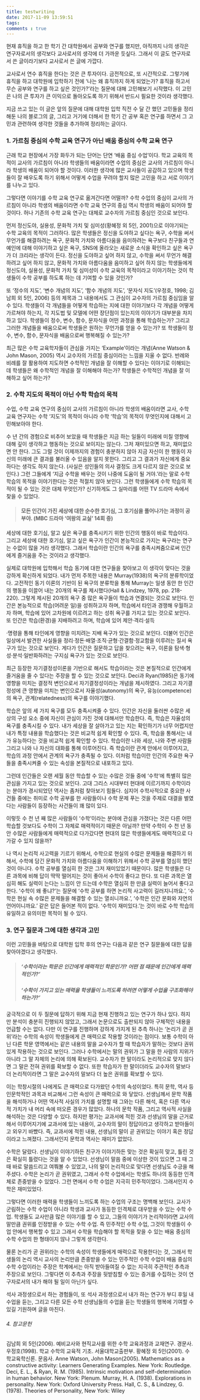 ```yaml
---
title: testwriting
date: 2017-11-09 13:59:51
tags:
comments : true
---
```


 현재 휴직을 하고 한 학기 간 대학원에서 공부와 연구를 했지만, 아직까지 나의 생각은 연구자로서의 생각보다 교사로서의 생각에 더 가까운 듯싶다. 그래서 이 글도 연구자로서 쓴 글이라기보다 교사로서 쓴 글에 가깝다.

  교사로서 연수 휴직을 한다는 것은 큰 투자이다. 금전적으로, 또 시간적으로. 그렇기에 휴직을 하고 대학원에 입학하기 전에 ‘나는 왜 휴직까지 하게 되었는가? 휴직을 하고서 무슨 공부와 연구를 하고 싶은 것인가?’라는 질문에 대해 고민해보기 시작했다. 이 고민은 나의 큰 투자가 큰 이익으로 돌아오도록 하기 위해서 반드시 필요한 것이라 생각했다.

  지금 쓰고 있는 이 글은 앞의 질문에 대해 대학원 입학 직전 수 달 간 했던 고민들을 정리해둔 나의 블로그의 글, 그리고 거기에 더해서 한 학기 간 공부 혹은 연구를 하면서 그 고민과 관련하여 생각한 것들을 추가하여 정리하는 글이다.

### 1. 가르침 중심의 수학 교육 연구가 아닌 배움 중심의 수학 교육 연구


   근래 학교 현장에서 가장 화두가 되는 단어는 단연 ‘배움 중심 수업’이다. 학교 교육의 목적이 교사의 가르침이 아니라 학생들의 배움이라면 수업의 중심은 교사의 가르침이 아니라 학생의 배움이 되어야 할 것이다. 이러한 생각에 많은 교사들이 공감하고 있으며 학생들이 잘 배우도록 하기 위해서 어떻게 수업을 꾸려야 할지 많은 고민을 하고 서로 이야기를 나누고 있다.

  그렇다면 이야기를 수학 교육 연구로 옮겨간다면 어떨까? 수학 수업의 중심이 교사의 가르침이 아니라 학생의 배움이라면 수학 교육 연구의 중심 역시 학생의 배움이 되어야 할 것이다. 허나 기존의 수학 교육 연구는 대체로 교수자의 가르침 중심인 것으로 보인다.

   먼저 정신도야, 실용성, 문화적 가치 및 심미성(황혜정 외 5인, 2001)으로 이야기되는 수학 교육의 목적이 그러하다. 많은 학생들은 정신을 도야하고 싶다는 욕구, 수학을 써서 무언가를 해결하려는 욕구, 문화적 가치와 아름다움을 음미하려는 욕구보다 친구들과 연예인에 대해 이야기하고 싶은 욕구, SNS에 올라오는 새로운 소식을 확인하고 싶은 욕구가 더 크리라는 생각이 든다. 정신을 도야하고 싶어 하지 않고, 수학을 써서 무언가 해결하려고 싶어 하지 않고, 문화적 가치와 아름다움을 음미하고 싶어 하지 않는 학생들에게 정신도야, 실용성, 문화적 가치 및 심미성이 수학 교육의 목적이라고 이야기하는 것이 학생들이 수학 공부를 하도록 하는 데 기여할 수 있을 것인가?

   또 ‘정수의 지도’, ‘변수 개념의 지도’, ‘함수 개념의 지도’, ‘문자식 지도’(우정호, 1998; 김남희 외 5인, 2006) 등의 제목과 그 내용에서도 그 관심이 교수자의 가르침 중심임을 알 수 있다. 학생들이 각 개념들을 어떻게 학습하는 지에 대한 이야기보다 각 개념을 어떻게 가르쳐야 하는지, 각 지도법 및 모델에 어떤 장단점이 있는지의 이야기가 대부분을 차지하고 있다. 학생들이 정수, 변수, 함수, 문자식을 어떤 과정을 통해 학습하는가? 그리고 그러한 개념들을 배움으로써 학생들은 원하는 무언가를 얻을 수 있는가? 또 학생들이 정수, 변수, 함수, 문자식을 배움으로써 행복해질 수 있는가?

  최근 많은 수학 교육학자들이 관심을 가지는 ‘Example’이라는 개념(Anne Watson & John Mason, 2005) 역시 교수자의 가르침 중심이라는 느낌을 지울 수 없다. 반례와 비례를 잘 활용하여 지도하면 수학적인 개념을 잘 이해할 수 있다는 이야기로 이해되는데 학생들은 왜 수학적인 개념을 잘 이해해야 하는가? 학생들은 수학적인 개념을 잘 이해하고 싶어 하는가?

 
### 2. 수학 지도의 목적이 아닌 수학 학습의 목적


수업, 수학 교육 연구의 중심이 교사의 가르침이 아니라 학생의 배움이라면 교사, 수학 교육 연구자는 수학 ‘지도’의 목적이 아니라 수학 ‘학습’의 목적이 무엇인지에 대해서 고민해보아야 한다.

 수 년 간의 경험으로 비추어 보았을 때 학생들은 지금 하는 일들이 미래에 미칠 영향에 대해 깊이 생각하고 행동하는 것으로 보이지는 않는다. 그저 재미있으면 하고, 재미없으면 안 한다. 그도 그럴 것이 이제까지의 경험이 충분하지 않아 지금 자신이 한 행동이 자신의 미래에 큰 결과를 불러올 수 있음을 알지 못한다. 그리고 그 결과가 자신에게 중요하다는 생각도 하지 않는다. (사실은 성인들의 의사 결정도 크게 다르지 않은 것으로 보인다.) 그런 그들에게 ‘지금 수학을 배우는 것이 나중에 도움이 될 거야.’라는 말로 수학 학습의 목적을 이야기한다는 것은 적절치 않아 보인다. 그런 학생들에게 수학 학습의 목적이 될 수 있는 것은 대체 무엇인가? 신기하게도 그 실마리를 어떤 TV 드라마 속에서 찾을 수 있었다.


> ####  모든 인간이 가진 세상에 대한 순수한 호기심, 그 호기심을 풀어나가는 과정이 공부야. (MBC 드라마 ‘여왕의 교실’ 14회 중)


  세상에 대한 호기심, 알고 싶은 욕구를 충족시키기 위한 인간의 행동이 바로 학습이다. 그리고 세상에 대한 호기심, 알고 싶은 욕구가 인간이 본능적으로 가지는 욕구라는 연구는 수없이 많을 거라 생각했다. 그래서 학습이란 인간의 욕구를 충족시켜줌으로써 인간에게 즐거움을 주는 것이라고 생각했다.

 실제로 대학원에 입학해서 학습 동기에 대한 연구들을 찾아보고 이 생각이 맞다는 것을 강하게 확신하게 되었다. 내가 먼저 주목한 내용은 Murray(1938)의 욕구의 분류학이었다. 고전적인 동기 이론의 기반이 된 욕구의 분류학을 통해 Murray는 일생 동안 한 인간의 행동을 이끌어 내는 20개의 욕구를 제시했다(Hall & Lindzey, 1978, pp. 218-220). 그렇게 제시된 20개의 욕구 중 많은 욕구들이 학습과 연결되는 것으로 보인다. 인간은 본능적으로 학습(어려운 일)을 성취하고자 하며, 학습에서 타인과 경쟁해 우월하고자 하며, 학습에 있어 고차원에 이르려고 하는 성취 욕구를 가지고 있는 것으로 보인다. 또 인간은 학습(환경)을 지배하려고 하며, 학습에 있어 제안·격리·설득

·명령을 통해 타인에게 영향을 미치려는 지배 욕구가 있는 것으로 보인다. 더불어 인간은 일상에서 발견한 사실들을 정리·정돈·배열·조직·균형·간결함·정교함을 이루려는 질서 욕구가 있는 것으로 보인다. 게다가 인간은 질문하고 답을 찾으려는 욕구, 이론을 탐색·형성·분석·일반화하려는 구지심 욕구가 있는 것으로 보인다.

  최근 등장한 자기결정성이론을 기반으로 해서도 학습이라는 것은 본질적으로 인간에게 즐거움을 줄 수 있다는 주장을 할 수 있는 것으로 보인다. Deci과 Ryan(1985)은 동기에 영향을 미치는 결정적 변인으로서 자기결정성이라는 개념을 제시하였다. 그리고 자기결정성에 큰 영향을 미치는 변인으로서 자율성(autonomy)의 욕구, 유능(competence)의 욕구, 관계(relatedness)의 욕구를 이야기했다.

  학습은 앞의 세 가지 욕구를 모두 충족시켜줄 수 있다. 인간은 자신을 둘러싼 수많은 세상의 구성 요소 중에 자신이 관심이 가진 것에 대해서만 학습한다. 즉, 학습은 자율성의 욕구를 충족시킬 수 있다. 내가 세상을 잘 살아가고 있는 지는 확인하기가 너무 어렵지만 내가 특정 내용을 학습했다는 것은 비교적 쉽게 확인할 수 있다. 즉, 학습을 통해서는 내가 유능하다는 것을 비교적 쉽게 확인할 수 있다. 학습이란 나와 세상, 나와 주변 사람들 그리고 나와 나 자신의 대화를 통해 이루어진다. 즉 학습이란 관계 안에서 이루어지고, 학습의 과정 안에서 관계의 욕구가 충족될 수 있다. 이처럼 학습이란 인간의 주요한 욕구들을 충족시켜줄 수 있는 속성을 본질적으로 내포하고 있다.

  그런데 인간들은 오랜 세월 동안 학습할 수 있는 수많은 것들 중에 ‘수학’에 특별히 많은 관심을 가지고 있는 것으로 보인다. 고대 그리스 시대부터 현대에 이르기까지 수학이라는 분야가 경시되었던 역사는 좀처럼 찾아보기 힘들다. 심지어 수학사적으로 중요한 사건들 중에는 취미로 수학 공부를 한 사람들이나 수학 문제 푸는 것을 주제로 대결을 벌였다는 사람들이 등장하는 사건들이 꽤 많이 있다.

 이렇듯 수 천 년 째 많은 사람들이 ‘수학’이라는 분야에 관심을 가졌다는 것은 다른 어떤 학습할 것보다도 수학이 그 자체로 매력적이기 때문은 아닐까? 만약 수학이 수 천 년 동안 수많은 사람들에게 매력적으로 다가갔다면 현대의 많은 학생들에게도 매력적으로 다가갈 수 있지 않을까?

   나 역시 논리적 사고력을 기르기 위해서, 수학으로 현실의 수많은 문제들을 해결하기 위해서, 수학에 담긴 문화적 가치와 아름다움을 이해하기 위해서 수학 공부를 열심히 했던 것이 아니다. 수학 공부를 열심히 한 것은 그저 재미있었기 때문이다. 많은 학생들은 다른 과목에 비해 답이 딱딱 떨어지는 것이 좋아서 수학이 좋다고 한다. 또 다른 과목은 열심히 해도 실력이 는다는 느낌이 안 드는데 수학은 열심히 한 만큼 실력이 늘어서 좋다고 한다. ‘수학이 왜 좋냐?’는 질문에 ‘수학 공부를 하면 논리적 사고력이 길러지니까요.’, ‘수학은 현실 속 수많은 문제들을 해결할 수 있는 열쇠니까요.’, ‘수학은 인간 문화와 자연의 언어이니까요.’ 같은 답은 들어본 적이 없다. ‘수학이 재미있다.’는 것이 바로 수학 학습의 유일하고 유의미한 목적이 될 수 있다.


### 3. 연구 질문과 그에 대한 생각과 고민

이런 고민들을 바탕으로 대학원 입학 후의 연구는 다음과 같은 연구 질문들에 대한 답을 찾아야겠다고 생각했다.


> ##### ‘수학이라는 학문은 인간에게 매력적인 학문인가? 어떤 점 때문에 인간에게 매력적인가?’
> ##### ‘수학이 가지고 있는 매력을 학생들이 느끼도록 하려면 어떻게 수업을 구조화해야하는가?’


궁극적으로 이 두 질문에 답하기 위해 지금 현재 진행하고 있는 연구가 하나 있다. 하지만 분석이 충분히 진행되지 않았고, 그래서 논문으로도 출판되지 않아 구체적인 내용을 언급할 수는 없다. 다만 이 연구를 진행하며 강하게 가지게 된 추측 하나는 ‘논리가 곧 권위’라는 수학의 속성이 학생들에게 큰 매력으로 작용할 것이라는 점이다. 보통 수학이 아닌 다른 학문 영역에서는 같은 내용의 말을 교수자가 할 때 학습자가 말하는 것보다 권위 있게 작용하는 것으로 보인다. 그러나 수학에서는 말의 권위가 그 말을 한 사람의 지위가 아니라 그 말 자체의 논리에 의해 확보된다. 교수자가 한 말이라도 논리적으로 맞지 않다면 그 말은 전혀 권위를 확보할 수 없다. 또한 학습자가 한 말이더라도 교수자의 말보다 더 논리적이라면 그 말은 교수자의 말보다 더 높은 권위를 확보할 수 있다.

이는 학창시절의 나에게도 큰 매력으로 다가왔던 수학의 속성이었다. 특히 문학, 역사 등 인문학적인 과목과 비교해서 그런 속성이 큰 매력으로 와 닿았다. 선생님께서 문학 작품을 해석하거나 어떤 역사적 사실의 가치를 설명할 때 그와는 다른 해석, 혹은 다른 역사적 가치가 내 머리 속에 떠오른 경우가 많았다. 하나의 문학 작품, 그리고 역사적 사실을 해석하는 것은 다양할 수 있다. 하지만 평가는 교과서에 적힌 것과 선생님의 말을 근거로 해서 이루어지기에 교과서에 있는 내용이, 교수자의 말이 정답이라고 생각하고 받아들이고 외우기 바빴다. 즉, 교과서에 적힌 내용, 선생님의 말이 곧 권위있는 이야기 혹은 정답이라고 느껴졌다. 그래서인지 문학과 역사는 재미가 없었다.

수학은 달랐다. 선생님이 이야기하든 친구가 이야기하든 맞는 것은 확실히 맞고, 틀린 것은 확실히 틀렸다는 것을 알 수 있었다. 선생님이 말씀 중에 이상한 것이 있으면 그 때 그 때 바로 말씀드리고 여쭤볼 수 있었고, 나의 말이 논리적으로 맞다면 선생님도 수긍을 해주셨다. 수학은 논리가 곧 권위였고, 그래서 수학 수업에서는 학생도 하나의 동등한 인격체로 존중받을 수 있었다. 그런 면에서 수학 수업은 지극히 민주적이었다. 그래서인지 수학은 재미있었다.

 그렇다면 이러한 매력을 학생들이 느끼도록 하는 수업의 구조는 명백해 보인다. 교사가 군림하는 수학 수업이 아니라 학생과 교사가 동등한 인격체로 대우받을 수 있는 수학 수업. 학생들도 교사만큼 많은 이야기를 할 수 있고, 그들의 이야기가 논리적이라면 교사의 말만큼 권위를 인정받을 수 있는 수학 수업. 즉 민주적인 수학 수업, 그것이 학생들이 수업 안에서 행복할 수 있고 그래서 수학을 학습해야 할 목적을 찾을 수 있는 배움 중심의 수학 수업의 한 형태이지 않나 그렇게 생각한다.

물론 논리가 곧 권위라는 수학의 속성이 학생들에게 매력으로 작용한다는 것, 그래서 학생들의 논리 역시 교사의 논리만큼 존중받을 수 있는 민주적인 수학 수업이 배움 중심의 수학 수업이라는 주장은 학계에서는 아직 받아들여질 수 없는 지극히 주관적인 추측과 주장으로 보인다. 그렇다면 이 추측과 주장을 뒷받침할 수 있는 증거를 수집하는 것이 연구자로서의 내가 해야 될 일이 아닌가 싶다.

석사 과정생으로서 하는 경험들이, 또 석사 과정생으로서 내가 하는 연구가 부디 후일 내 수업을 듣는, 그리고 다른 모든 수학 선생님들의 수업을 듣는 학생들의 행복에 기여할 수 있길 기원하며 글을 마친다.

 
###### 4. 참고문헌
김남희 외 5인(2006). 예비교사와 현직교사를 위한 수학 교육과정과 교재연구. 경문사.
우정호(1998). 학교 수학의 교육적 기초. 서울대학교출판부.
황혜정 외 5인(2001). 수학교육학신론. 문음사.
Anne Watson, John Mason(2005). Mathematics as a constructive activity: Learners Generating Examples. New York: Routledge.
Deci, E. L., & Ryan, R. M. (1985). Intrinsic motivation and self-determination in human behavior. New York: Plenum.
Murray, H. A. (1938). Explorations in personality. New York: Oxford University Press.
Hall, C. S., & Lindzey, G. (1978). Theories of Personality, New York: Wiley